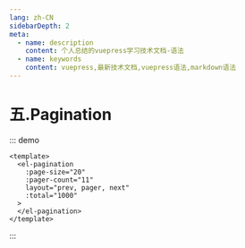 ```yaml
---
lang: zh-CN
sidebarDepth: 2
meta:
  - name: description
    content: 个人总结的vuepress学习技术文档-语法
  - name: keywords
    content: vuepress,最新技术文档,vuepress语法,markdown语法
---
```


# 五.Pagination

::: demo

```vue
<template>
  <el-pagination
    :page-size="20"
    :pager-count="11"
    layout="prev, pager, next"
    :total="1000"
  >
  </el-pagination>
</template>
```

:::
